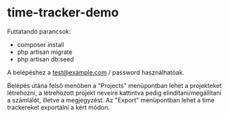 # time-tracker-demo

Futtatandó parancsok:
- composer install
- php artisan migrate
- php artisan db:seed

A belépéshez a test@example.com / password használhatóak.

Belépés utána felső menöben a "Projects" menüpontban lehet a projekteket létrehozni, a létrehozott projekt neveire kattintva pedig elindítani/megállítani a számlálót, illetve a megjegyzést.
Az "Export" menüpontban lehet a time trackereket exportálni a kért módon.
